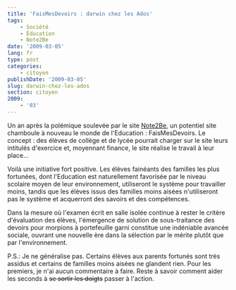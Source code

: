 ```yaml
---
title: 'FaisMesDevoirs : darwin chez les Ados'
tags:
    - Société
    - Éducation
    - Note2Be
date: '2009-03-05'
lang: fr
type: post
categories:
    - citoyen
publishDate: '2009-03-05'
slug: darwin-chez-les-ados
section: citoyen
2009:
    - '03'
---
```


Un an après la polémique soulevée par le site [Note2Be](http://www.note2be.com/), un potentiel site chamboule à nouveau le monde de l'Education&nbsp;: FaisMesDevoirs. Le concept&nbsp;: des élèves de collège et de lycée pourrait charger sur le site leurs intitulés d'exercice et, moyennant finance, le site réalise le travail à leur place…

<!--more-->

Voilà une initiative fort positive. Les élèves fainéants des familles les plus fortunées, dont l'Education est naturellement favorisée par le niveau scolaire moyen de leur environnement, utiliseront le système pour travailler moins, tandis que les élèves issus des familles moins aisées n'utiliseront pas le système et acquerront des savoirs et des compétences.

Dans la mesure où l'examen écrit en salle isolée continue à rester le critère d'évaluation des élèves, l'émergence de solution de sous-traitance des devoirs pour morpions à portefeuille garni constitue une indéniable avancée sociale, ouvrant une nouvelle ère dans la sélection par le mérite plutôt que par l'environnement.

P.S.: Je ne généralise pas. Certains élèves aux parents fortunés sont très assidus et certains de familles moins aisées ne glandent rien. Pour les premiers, je n'ai aucun commentaire à faire. Reste à savoir comment aider les seconds à <strike>se sortir les doigts</strike> passer à l'action.